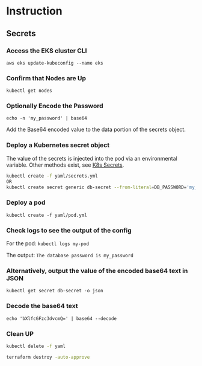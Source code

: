 # Instruction

## Secrets

### Access the EKS cluster CLI

`aws eks update-kubeconfig --name eks`

### Confirm that Nodes are Up

`kubectl get nodes`

### Optionally Encode the Password

`echo -n 'my_password' | base64`

Add the Base64 encoded value to the data portion of the secrets object.

### Deploy a Kubernetes secret object

The value of the secrets is injected into the pod via an environmental variable. Other methods exist, see [K8s Secrets](https://kubernetes.io/docs/concepts/configuration/secret/#using-a-secret).

```bash
kubectl create -f yaml/secrets.yml
OR
kubectl create secret generic db-secret --from-literal=DB_PASSWORD='my_password'
```

### Deploy a pod

`kubectl create -f yaml/pod.yml`

### Check logs to see the output of the config

For the pod:
`kubectl logs my-pod`

The output:
`The database password is my_password`

### Alternatively, output the value of the encoded base64 text in JSON

`kubectl get secret db-secret -o json`

### Decode the base64 text

`echo 'bXlfcGFzc3dvcmQ=' | base64 --decode`

### Clean UP

```bash
kubectl delete -f yaml

terraform destroy -auto-approve
```
